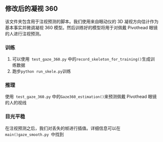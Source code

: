 ## 修改后的凝视 360

该文件夹包含用于注视预测的脚本。我们使用来自眼动仪的 3D 凝视方向估计作为基本事实并微调凝视 360 模型。然后训练好的模型将用于对佩戴 Pivothead 眼镜的人进行注视预测。

### 训练

1. 可以使用` test_gaze_360.py` 中的` record_skeleton_for_training() `生成训练数据
2. 跑步`python run_skele.py`训练

### 推理

使用` test_gaze_360.py` 中的` Gaze360_estimation() `来预测佩戴 Pivothead 眼镜的人的视线

### 目光平稳

在注视预测之后，我们对丢失的帧进行插值。详细信息可以在 `main()gaze_smooth.py `中找到

